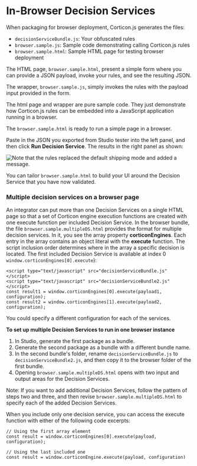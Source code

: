 # In-Browser Decision Services

When packaging for browser deployment, Corticon.js generates the files:

* `decisionServiceBundle.js`: Your obfuscated rules
* `browser.sample.js`: Sample code demonstrating calling Corticon.js rules
* `browser.sample.html`: Sample HTML page for testing browser deployment

The HTML page, `browser.sample.html`, present a simple form where you can provide a JSON payload, invoke your rules, and see the resulting JSON.

The wrapper, `browser.sample.js`, simply invokes the rules with the payload input provided in the form.

The html page and wrapper are pure sample code. They just demonstrate how Corticon.js rules can be embedded into a JavaScript application running in a browser.

The `browser.sample.html` is ready to run a simple page in a browser.

Paste in the JSON you exported from Studio tester into the left panel, and then click **Run Decision Service**. The results in the right panel as shown:

![Note that the rules replaced the default shipping mode and added a message.](https://progress-be-prod.zoominsoftware.io/bundle/corticon-js-integration/page/oso1617031637426.image?\_LANG=enus)

You can tailor `browser.sample.html` to build your UI around the Decision Service that you have now validated.

### Multiple decision services on a browser page <a href="#d1644e122" id="d1644e122"></a>

An integrator can put more than one Decision Services on a single HTML page so that a set of Corticon engine execution functions are created with one execute function per included Decision Service. In the browser bundle, the file `browser.sample.multipleDS.html` provides the format for multiple decision services. In it, you see the array property **corticonEngines**. Each entry in the array contains an object literal with the **execute** function. The script inclusion order determines where in the array a specific decision is located. The first included Decision Service is available at index 0 `window.corticonEngines[0].execute`):

```
<script type="text/javascript" src="decisionServiceBundle.js" </script>
<script type="text/javascript" src="decisionServiceBundle2.js" </script>
const result1 = window.corticonEngines[0].execute(payload1, configuration);
const result2 = window.corticonEngines[1].execute(payload2, configuration);
```

You could specify a different configuration for each of the services.

**To set up multiple Decision Services to run in one browser instance**

1. In Studio, generate the first package as a bundle.
2. Generate the second package as a bundle with a different bundle name.
3. In the second bundle's folder, rename `decisionServiceBundle.js` to `decisionServiceBundle2.js`, and then copy it to the browser folder of the first bundle.
4. Opening `browser.sample.multipleDS.html` opens with two input and output areas for the Decision Services.

Note: If you want to add additional Decision Services, follow the pattern of steps two and three, and then revise `browser.sample.multipleDS.html` to specify each of the added Decision Services.

When you include only one decision service, you can access the execute function with either of the following code excerpts:

```
// Using the first array element
const result = window.corticonEngines[0].execute(payload, configuration);
```

```
// Using the last included one						
const result = window.corticonEngine.execute(payload, configuration)
```
